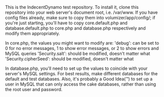 This is the IndecentDynamo test repository. To install it, clone this repository into your web server's document root, i.e. /var/www. If you have config files already, make sure to copy them into volumizer/app/config/; if you're just starting, you'll have to copy core.default.php and database.default.php to core.php and database.php respectively and modify them appropriately.

In core.php, the values you might want to modify are:
'debug': can be set to 0 for no error messages, 1 to show error messages, or 2 to show errors and MySQL queries
'Security.salt': should be modified, doesn't matter what
'Security.cipherSeed': should be modified, doesn't matter what

In database.php, you'll need to set up the values to coincide with your server's MySQL settings. For best results, make different databases for the default and test databases. Also, it's probably a Good Idea(™) to set up a user in MySQL that can only access the cake databases, rather than using the root user and password.
